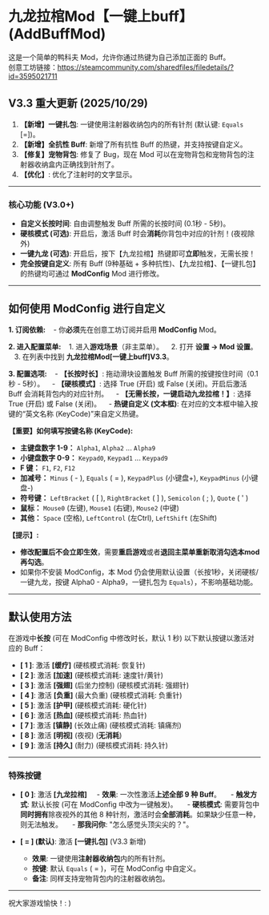 # 九龙拉棺Mod【一键上buff】(AddBuffMod)

这是一个简单的鸭科夫 Mod，允许你通过热键为自己添加正面的 Buff。  
创意工坊链接：https://steamcommunity.com/sharedfiles/filedetails/?id=3595021711

## V3.3 重大更新 (2025/10/29)

1. **【新增】一键扎包**: 一键使用注射器收纳包内的所有针剂 (默认键: `Equals` [=])。
2. **【新增】全抗性 Buff**: 新增了所有抗性 Buff 的热键，并支持按键自定义。
3. **【修复】宠物背包**: 修复了 Bug，现在 Mod 可以在宠物背包和宠物背包的注射器收纳盒内正确找到针剂了。
4. **【优化】**: 优化了注射时的文字显示。

---

### 核心功能 (V3.0+)
- **自定义长按时间**: 自由调整触发 Buff 所需的长按时间 (0.1秒 - 5秒)。
- **硬核模式 (可选)**: 开启后，激活 Buff 时会**消耗**你背包中对应的针剂！(夜视除外)
- **一键九龙 (可选)**: 开启后，按下【九龙拉棺】热键即可**立即**触发，无需长按！
- **完全按键自定义**: 所有 Buff (9种基础 + 多种抗性)、【九龙拉棺】、【一键扎包】的热键均可通过 **ModConfig** Mod 进行修改。

---

## 如何使用 ModConfig 进行自定义
**1. 订阅依赖:**
   - 你**必须**先在创意工坊订阅并启用 **ModConfig** Mod。

**2. 进入配置菜单:**
   1. 进入**游戏场景**（非主菜单）。
   2. 打开 **设置 -> Mod 设置**。
   3. 在列表中找到 **九龙拉棺Mod[一键上buff]V3.3**。

**3. 配置选项:**
   - **【长按时长】**: 拖动滑块设置触发 Buff 所需的按键按住时间（0.1秒 - 5秒）。
   - **【硬核模式】**: 选择 True (开启) 或 False (关闭)。开启后激活 Buff 会消耗背包内的对应针剂。
   - **【无需长按，一键启动九龙拉棺！】**: 选择 True (开启) 或 False (关闭)。
   - **热键自定义 (文本框)**: 在对应的文本框中输入按键的“英文名称 (KeyCode)”来自定义热键。

**【重要】如何填写按键名称 (KeyCode):**
- **主键盘数字 1-9：** `Alpha1`, `Alpha2` ... `Alpha9`
- **小键盘数字 0-9：** `Keypad0`, `Keypad1` ... `Keypad9`
- **F 键：** `F1`, `F2`, `F12`
- **加减号：** `Minus` ( - ), `Equals` ( = ), `KeypadPlus` (小键盘+), `KeypadMinus` (小键盘-)
- **符号键：** `LeftBracket` ( [ ), `RightBracket` ( ] ), `Semicolon` ( ; ), `Quote` ( ' )
- **鼠标：** `Mouse0` (左键), `Mouse1` (右键), `Mouse2` (中键)
- **其他：** `Space` (空格), `LeftControl` (左Ctrl), `LeftShift` (左Shift)

**【提示】:**
- **修改配置后不会立即生效**，需要**重启游戏**或者**退回主菜单重新取消勾选本mod再勾选**。
- 如果你不安装 ModConfig，本 Mod 仍会使用默认设置（长按1秒，关闭硬核/一键九龙，按键 Alpha0 - Alpha9，一键扎包为 `Equals`），不影响基础功能。

---

## 默认使用方法

在游戏中**长按** (可在 ModConfig 中修改时长，默认 1 秒) 以下默认按键以激活对应的 Buff：

- **[ 1 ]**: 激活 **[缓疗]** (硬核模式消耗: 恢复针)
- **[ 2 ]**: 激活 **[加速]** (硬核模式消耗: 速度针/黄针)
- **[ 3 ]**: 激活 **[强翅]** (后坐力控制) (硬核模式消耗: 强翅针)
- **[ 4 ]**: 激活 **[负重]** (最大负重) (硬核模式消耗: 负重针)
- **[ 5 ]**: 激活 **[护甲]** (硬核模式消耗: 硬化针)
- **[ 6 ]**: 激活 **[热血]** (硬核模式消耗: 热血针)
- **[ 7 ]**: 激活 **[镇静]** (长效止痛) (硬核模式消耗: 镇痛剂)
- **[ 8 ]**: 激活 **[明视]** (夜视) (**无消耗**)
- **[ 9 ]**: 激活 **[持久]** (耐力) (硬核模式消耗: 持久针)

---

### 特殊按键

- **[ 0 ]**: 激活 **[九龙拉棺]**
    - **效果**: 一次性激活**上述全部 9 种 Buff**。
    - **触发方式**: 默认长按 (可在 ModConfig 中改为一键触发)。
    - **硬核模式**: 需要背包中**同时拥有**除夜视外的其他 8 种针剂，激活时会**全部消耗**。如果缺少任意一种，则无法触发。
    - **那我问你**: "怎么感觉头顶尖尖的？"。

- **[ = ] (默认)**: 激活 **[一键扎包]** (V3.3 新增)
    - **效果**: 一键使用**注射器收纳包**内的所有针剂。
    - **按键**: 默认 `Equals` ( = )，可在 ModConfig 中自定义。
    - **备注**: 同样支持宠物背包内的注射器收纳包。

---

祝大家游戏愉快！: )
